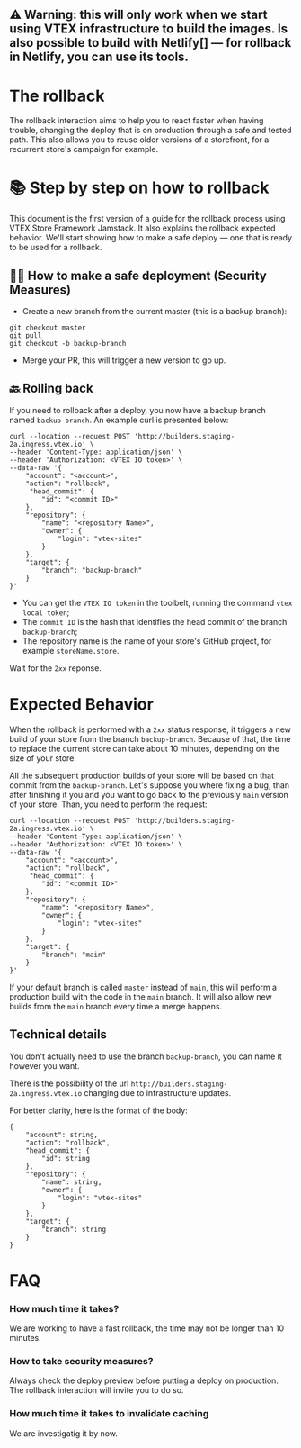 ## ⚠️ Warning: this will only work when we start using VTEX infrastructure to build the images. Is also possible to build with Netlify[] — for rollback in Netlify, you can use its tools.


# The rollback
The rollback interaction aims to help you to react faster when having trouble, changing the deploy that is on production through a safe and tested path. This also allows you to reuse older versions of a storefront, for a recurrent store's campaign for example. 

# 📚 Step by step on how to rollback
This document is the first version of a guide for the rollback process using VTEX Store Framework Jamstack. It also explains the rollback expected behavior.
We'll start showing how to make a safe deploy — one that is ready to be used for a rollback.

## 👮‍♀️ How to make a safe deployment (Security Measures)
- Create a new branch from the current master (this is a backup branch):
```
git checkout master
git pull
git checkout -b backup-branch
```
- Merge your PR, this will trigger a new version to go up.

## 🔙 Rolling back
If you need to rollback after a deploy, you now have a backup branch named `backup-branch`. 
An example curl is presented below:
```
curl --location --request POST 'http://builders.staging-2a.ingress.vtex.io' \
--header 'Content-Type: application/json' \
--header 'Authorization: <VTEX IO token>' \
--data-raw '{
    "account": "<account>",
    "action": "rollback",
     "head_commit": {
        "id": "<commit ID>"
    },
    "repository": {
        "name": "<repository Name>",
        "owner": {
            "login": "vtex-sites"
        }
    },
    "target": {
        "branch": "backup-branch"
    }
}'
```

- You can get the `VTEX IO token` in the toolbelt, running the command `vtex local token`;
- The `commit ID` is the hash that identifies the head commit of the branch `backup-branch`;
- The repository name is the name of your store's GitHub project, for example `storeName.store`.

Wait for the `2xx` reponse.

# Expected Behavior
When the rollback is performed with a `2xx` status response, it triggers a new build of your store from the branch `backup-branch`.
Because of that, the time to replace the current store can take about 10 minutes, depending on the size of your store.

All the subsequent production builds of your store will be based on that commit from the `backup-branch`.
Let's suppose you where fixing a bug, than after finishing it you and you want to go back to the previously `main` version of your store. Than, you need to perform the request:
```
curl --location --request POST 'http://builders.staging-2a.ingress.vtex.io' \
--header 'Content-Type: application/json' \
--header 'Authorization: <VTEX IO token>' \
--data-raw '{
    "account": "<account>",
    "action": "rollback",
     "head_commit": {
        "id": "<commit ID>"
    },
    "repository": {
        "name": "<repository Name>",
        "owner": {
            "login": "vtex-sites"
        }
    },
    "target": {
        "branch": "main"
    }
}'
```
If your default branch is called `master` instead of `main`, this will perform a production build with the code in the `main` branch.
It will also allow new builds from the `main` branch every time a merge happens.

## Technical details
You don't actually need to use the branch `backup-branch`, you can name it however you want.

There is the possibility of the url `http://builders.staging-2a.ingress.vtex.io` changing due to infrastructure updates.

For better clarity, here is the format of the body:
```
{
    "account": string,
    "action": "rollback",
    "head_commit": {
        "id": string
    },
    "repository": {
        "name": string,
        "owner": {
            "login": "vtex-sites"
        }
    },
    "target": {
        "branch": string
    }
}
```

# FAQ

### How much time it takes?
We are working to have a fast rollback, the time may not be longer than 10 minutes.

### How to take security measures? 
Always check the deploy preview before putting a deploy on production. The rollback interaction will invite you to do so. 

### How much time it takes to invalidate caching
We are investigatig it by now. 
